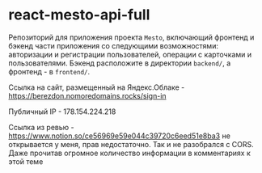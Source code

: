 # react-mesto-api-full
Репозиторий для приложения проекта `Mesto`, включающий фронтенд и бэкенд части приложения со следующими возможностями: авторизации и регистрации пользователей, операции с карточками и пользователями. Бэкенд расположите в директории `backend/`, а фронтенд - в `frontend/`. 
  
Ссылка на сайт, размещенный на Яндекс.Облаке - https://berezdon.nomoredomains.rocks/sign-in

Публичный IP - 178.154.224.218

Ссылка из ревью - https://www.notion.so/ce56969e59e044c39720c6eed51e8ba3 не открывается у меня, прав недостаточно.
Так и не разобрался с CORS. Даже прочитав огромное количество информации в комментариях к этой теме
